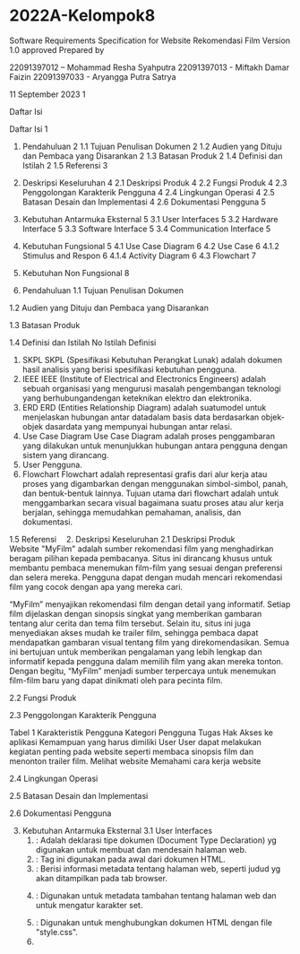 # 2022A-Kelompok8

 
 
Software Requirements 
Specification 
for 
     Website
Rekomendasi Film 
Version 1.0 approved 
Prepared by  

22091397012 – Mohammad Resha Syahputra
22091397013 - Miftakh Damar Faizin 
22091397033 - Aryangga Putra Satrya 
 
 
 
 
11 September 2023
1 
 
Daftar Isi 
 
Daftar Isi	1
1. 	Pendahuluan	2
1.1 	Tujuan Penulisan Dokumen	2
1.2 	Audien yang Dituju dan Pembaca yang Disarankan	2
1.3 	Batasan Produk	2
1.4 	Definisi dan Istilah	2
1.5   Referensi	3
2. 	Deskripsi Keseluruhan	4
2.1 	Deskripsi Produk	4
2.2 	Fungsi Produk	4
2.3 	Penggolongan Karakterik Pengguna	4
2.4 	Lingkungan Operasi	4
2.5 	Batasan Desain dan Implementasi	4
2.6 	Dokumentasi Pengguna	5
3. 	Kebutuhan Antarmuka Eksternal	5
3.1 	User Interfaces	5
3.2	Hardware Interface	5
3.3 	Software Interface	5
3.4 	Communication Interface	5
4. Kebutuhan Fungsional	5
4.1	Use Case Diagram	6
4.2    Use Case	6
4.1.2 Stimulus and Respon	6
4.1.4 Activity Diagram	6
4.3    Flowchart	7
5. Kebutuhan Non Fungsional	8

 
 
 
 
 
 
 
 
1. 	Pendahuluan 
1.1 	Tujuan Penulisan Dokumen 

1.2 	Audien yang Dituju dan Pembaca yang Disarankan 
  
1.3 	Batasan Produk 
  
1.4 	Definisi dan Istilah 
No 	Istilah 	Definisi 
1. 	SKPL 	SKPL (Spesifikasi Kebutuhan Perangkat Lunak) adalah dokumen hasil analisis yang berisi spesifikasi kebutuhan pengguna. 
2. 	IEEE 	IEEE (Institute of Electrical and Electronics Engineers) adalah sebuah organisasi yang mengurusi masalah pengembangan teknologi yang berhubungandengan keteknikan elektro dan elektronika. 
3. 	ERD 	ERD (Entities Relationship Diagram) adalah suatumodel untuk menjelaskan hubungan antar datadalam basis data berdasarkan objek-objek dasardata yang mempunyai hubungan antar relasi. 
4. 	Use Case Diagram 	Use Case Diagram adalah proses penggambaran yang dilakukan untuk menunjukkan hubungan antara pengguna dengan sistem yang dirancang. 
5. 	User 	Pengguna. 
6.	Flowchart	Flowchart adalah representasi grafis dari alur kerja atau proses yang digambarkan dengan menggunakan simbol-simbol, panah, dan bentuk-bentuk lainnya. Tujuan utama dari flowchart adalah untuk menggambarkan secara visual bagaimana suatu proses atau alur kerja berjalan, sehingga memudahkan pemahaman, analisis, dan dokumentasi.



1.5   Referensi 
2. 	Deskripsi Keseluruhan 
2.1 	Deskripsi Produk  
Website "MyFilm" adalah sumber rekomendasi film yang menghadirkan beragam pilihan kepada pembacanya. Situs ini dirancang khusus untuk membantu pembaca menemukan film-film yang sesuai dengan preferensi dan selera mereka. Pengguna dapat dengan mudah mencari rekomendasi film yang cocok dengan apa yang mereka cari.

“MyFilm” menyajikan rekomendasi film dengan detail yang informatif. Setiap film dijelaskan dengan sinopsis singkat yang memberikan gambaran tentang alur cerita dan tema film tersebut. Selain itu, situs ini juga menyediakan akses mudah ke trailer film, sehingga pembaca dapat mendapatkan gambaran visual tentang film yang direkomendasikan. Semua ini bertujuan untuk memberikan pengalaman yang lebih lengkap dan informatif kepada pengguna dalam memilih film yang akan mereka tonton. Dengan begitu, “MyFilm” menjadi sumber terpercaya untuk menemukan film-film baru yang dapat dinikmati oleh para pecinta film.

2.2 	Fungsi Produk  
 
 
2.3 	Penggolongan Karakterik Pengguna 
 
Tabel 1 Karakteristik Pengguna 
Kategori Pengguna 	Tugas 	Hak Akses ke aplikasi 	Kemampuan yang harus dimiliki 
User 	User dapat melakukan kegiatan penting pada  website seperti membaca sinopsis film dan menonton trailer film.
 	Melihat website 	Memahami cara 
kerja website 
 
 
 
2.4 	Lingkungan Operasi  
 
 
2.5 	Batasan Desain dan Implementasi  

 
2.6 	Dokumentasi Pengguna 
 
 
3. 	Kebutuhan Antarmuka Eksternal 
3.1 	User Interfaces
   	1. <!DOCTYPE html>: Adalah deklarasi tipe dokumen (Document Type Declaration) yg digunakan untuk membuat dan mendesain halaman web.
	2. <html>: Tag ini digunakan pada awal dari dokumen HTML.
	3. <head>: Berisi informasi metadata tentang halaman web, seperti judud yg akan ditampilkan pada tab browser.
	4. <meta>: Digunakan untuk metadata tambahan tentang halaman web dan untuk mengatur karakter set.
	5. <link>: Digunakan untuk menghubungkan dokumen HTML dengan file "style.css".
	6. <title>: Dalam HTML digunakan untuk menentukan judul dari halaman web.
	7. <body>: Digunakan untuk menampung konten utama yg akan ditampilkan di halaman web seperti teks, gambar, dan tautan.
	8. <div>: Tag ini digunakan untuk membuat divisi atau kontainer dalam halaman web.
	9. <h1>: Digunakan untuk judul utama halaman.
	10. <h2>: Digunakan untuk mengelompokkan konten menjadi bagian-bagian.
	11. <h3>: Digunakan untuk judul sub bagian.
	12. <ul>, <li>: Untuk membuat daftar tanpa urutan dengan elemen-elemen daftar
	13. <a>: Membuat tautan (hyperlink) ke halaman web atau sumber daya lainnya yg dapat diakses menggunakan internet.
	14. <img>: Digunakan untuk menampilkan gambar dalam halaman web.
	15. <button>: Digunakan untuk membuat tombol interaktif di halaman web seperti mengirimkan formuir, dan membuka jendela pop up.
	16. <p>: Untuk mengatur teks atau paragraf pada halaman web.
	
	17. color, tag ini digunakan untuk mengatur warna teks yang telah dimasukkan. Tag ini terdapat pada elemen ‘.navbar h1’, ‘.navbar span’, ‘.navbar ul li 	a’, ‘.hiro h2’, ‘.konten .sinopsis h3’, ‘.konten .sinopsis p’, ‘#terbaru h1’, ‘#terpopuler h1’, dan ‘#terbaik h1’.
	
	18. text-decoration, tag ini digunakan untuk mengatur dekorasi yang terdapat pada teks yang dimasukkan. Tag ini terletak pada elemen ‘.navbar ul li a’ 		dan ‘.konten button a’.
	
	19. transition, tag ini digunakan untuk mengatur efek transisi pada elemen saat pengguna melakukan interaksi dengan elemen. Tag ini digunakan pada elemen 	'.navbar ul li a', '.konten button', '.konten button a', dan '.konten button:hover.'
	
	20. flex-direction, tag ini digunakan untuk mengatur arah tata letak elemen yang ditampilkan dengan perintah display: flex. Tag ini digunakan pada 		'#terbaru', '#terpopuler', dan '#terbaik'.
	
	21. gap, tag ini difungsikan untuk mengatur jarak antar elemen yang telah dimasukkan dalam display: flex. Tag ini terdapat pada elemen '.navbar ul', 		'.daftarfilm', dan '.card'.
	
	22. border-bottom, tag ini digunakan untuk menambahkan garis bawah pada teks. Tag ini terdapat pada '#terbaru h1', '#terpopuler h1', dan '#terbaik h1'.
	
	23. max-height dan min-height, tag ini digunakan untuk mengatur tinggi elemen paling maksimum dan paling minimum. Tag ini terdapat pada elemen '.konten 	.sinopsis' dan '.konten .sinopsis p'.
	
	23. width, tag ini digunakan untuk mengatur lebar elemen pada tampilan halaman website. Tag ini terdapat pada elemen '.card', '.konten img', dan '.konten 	button'.
	
	24. border-radius, tag ini digunakan untuk mengatur radius atau lengkungan pada sudut elemen. Tag ini terdapat pada elemen '.konten button'.

       
3.2	Hardware Interface 
       	 
3.3 	Software Interface 

3.4 	Communication Interface 
 
 	 
4. Kebutuhan Fungsional 
 
 
4.1	Use Case Diagram 
![Gambar Use Case](./assets/usecase.png)

  
4.2    Use Case 
	4.1.1 	Deskripsi Use Case  
1.	User : User dapat melakukan kegiatan penting pada  website seperti membaca sinopsis film dan menonton trailer film.
 
4.1.2 Stimulus and Respon 
 
 
4.1.4 Activity Diagram 
 
 
 
 
 
4.3    Flowchart
![Gambar Use Case](./assets/flowchart.png)
   	    
5. Kebutuhan Non Fungsional 
 
 
